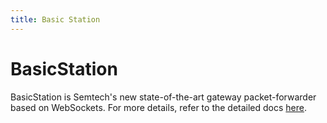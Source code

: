 ```yaml
---
title: Basic Station
---
```


# BasicStation

BasicStation is Semtech's new state-of-the-art gateway packet-forwarder based on WebSockets.
For more details, refer to the detailed docs [here](https://doc.sm.tc/station/).

